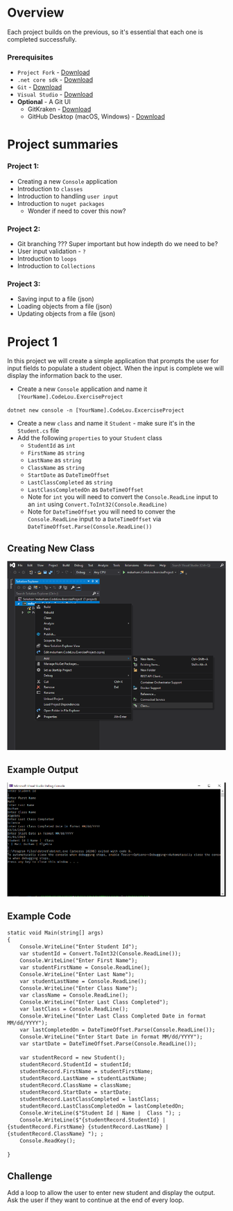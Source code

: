 # Overview

Each project builds on the previous, so it's essential that each one is completed successfully.

### Prerequisites

- `Project Fork` - [Download](https://github.com/SamirBanjanovic/SamirBanjanovic.CodeLouisville.CSharp.Projects.Docs.git)
- `.net core sdk` - [Download](https://dotnet.microsoft.com/download/dotnet-core/2.1)
- `Git` - [Download](https://git-scm.com/downloads)
- `Visual Studio` - [Download](https://visualstudio.microsoft.com/vs/community/)
- __Optional__ - A Git UI 
    - GitKraken  - [Download](https://www.gitkraken.com/git-client)
    - GitHub Desktop (macOS, Windows) - [Download](https://desktop.github.com/)

# Project summaries

### Project 1:
- Creating a new `Console` application
- Introduction to `classes`
- Introduction to handling `user input`
- Introduction to `nuget packages`
  - Wonder if need to cover this now?

### Project 2:
- Git branching ??? Super important but how indepth do we need to be?
- User input validation - `?`
- Introduction to `loops`
- Introduction to `Collections`

### Project 3:
- Saving input to a file (json)
- Loading objects from a file (json)
- Updating objects from a file (json)


# Project 1

In this project we will create a simple application that prompts the user for input fields to populate a student object.  When the input is complete we will display the information back to the user. 

- Create a new `Console` application and name it `[YourName].CodeLou.ExerciseProject`

`dotnet new console -n [YourName].CodeLou.ExcerciseProject`

- Create a new `class` and name it `Student` - make sure it's in the `Student.cs` file
- Add the following `properties` to your `Student` class
    - `StudentId` as `int`
    - `FirstName` as `string`
    - `LastName` as `string`
    - `ClassName` as `string`
    - `StartDate` as `DateTimeOffset`
    - `LastClassCompleted` as `string`
    - `LastClassCompletedOn` as `DateTimeOffset`
    - Note for `int` you will need to convert the `Console.ReadLine` input to an `int` using `Convert.ToInt32(Console.ReadLine)`
    - Note for `DateTimeOffset` you will need to conver the `Console.ReadLine` input to a `DateTimeOffset` via `DateTimeOffset.Parse(Console.ReadLine())`

## Creating New Class

![](Pictures/NewClass.png)

## Example Output

![](Pictures/exampleoutput.png)

## Example Code

```
static void Main(string[] args)
{
    Console.WriteLine("Enter Student Id");
    var studentId = Convert.ToInt32(Console.ReadLine());
    Console.WriteLine("Enter First Name");
    var studentFirstName = Console.ReadLine();
    Console.WriteLine("Enter Last Name");
    var studentLastName = Console.ReadLine();
    Console.WriteLine("Enter Class Name");
    var className = Console.ReadLine();
    Console.WriteLine("Enter Last Class Completed");
    var lastClass = Console.ReadLine();
    Console.WriteLine("Enter Last Class Completed Date in format MM/dd/YYYY");
    var lastCompletedOn = DateTimeOffset.Parse(Console.ReadLine());
    Console.WriteLine("Enter Start Date in format MM/dd/YYYY");
    var startDate = DateTimeOffset.Parse(Console.ReadLine());

    var studentRecord = new Student();
    studentRecord.StudentId = studentId;
    studentRecord.FirstName = studentFirstName;
    studentRecord.LastName = studentLastName;
    studentRecord.ClassName = className;
    studentRecord.StartDate = startDate;
    studentRecord.LastClassCompleted = lastClass;
    studentRecord.LastClassCompletedOn = lastCompletedOn;
    Console.WriteLine($"Student Id | Name |  Class "); ;
    Console.WriteLine($"{studentRecord.StudentId} | {studentRecord.FirstName} {studentRecord.LastName} | {studentRecord.ClassName} "); ;
    Console.ReadKey();

}
```

## Challenge

Add a loop to allow the user to enter new student and display the output. Ask the user if they want to continue at the end of every loop. 
